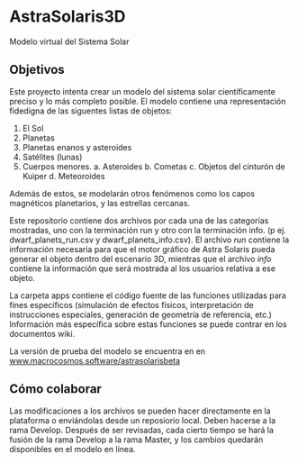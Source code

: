 # AstraSolaris3D
Modelo virtual del Sistema Solar

## Objetivos
Este proyecto intenta crear un modelo del sistema solar científicamente preciso y lo más completo posible.
El modelo contiene una representación fidedigna de las siguentes listas de objetos:

1. El Sol
2. Planetas
3. Planetas enanos y asteroides
3. Satélites (lunas)
4. Cuerpos menores.
  a. Asteroides
  b. Cometas
  c. Objetos del cinturón de Kuiper
  d. Meteoroides

Además de estos, se modelarán otros fenómenos como los capos magnéticos planetarios, y las estrellas cercanas.

Este repositorio contiene dos archivos por cada una de las categorías mostradas, uno con la terminación run y otro con la terminación info. (p ej. dwarf_planets_run.csv y dwarf_planets_info.csv). El archivo _run_ contiene la información necesaria para que el motor gráfico de Astra Solaris pueda generar el objeto dentro del escenario 3D, mientras que el archivo _info_ contiene la información que será mostrada al los usuarios relativa a ese objeto.

La carpeta apps contiene el código fuente de las funciones utilizadas para fines específicos (simulación de efectos físicos, interpretación de instrucciones especiales, generación de geometría de referencia, etc.) Información más específica sobre estas funciones se puede contrar en los documentos wiki.

La versión de prueba del modelo se encuentra en en www.macrocosmos.software/astrasolarisbeta

## Cómo colaborar

Las modificaciones a los archivos se pueden hacer directamente en la plataforma o enviándolas desde un reposiorio local. Deben hacerse a la rama Develop. Después de ser revisadas, cada cierto tiempo se hará la fusión de la rama Develop a la rama Master, y los cambios quedarán disponibles en el modelo en línea.



